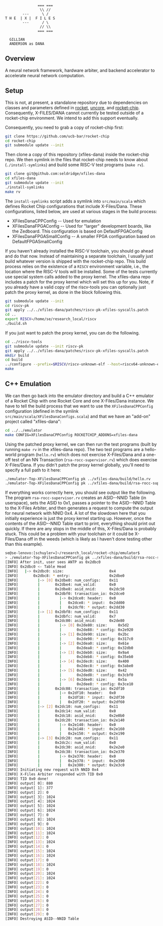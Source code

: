 ```
               === ===
                \\ //
        ---      \ /
T H E  | X |  F I L E S
        ---      / \
                // \\
               === ===

  GILLIAN
  ANDERSON as DANA
```

## Overview

A neural network framework, hardware arbiter, and backend accelerator to accelerate neural network computation.

## Setup

This is not, at present, a standalone repository due to dependencies on classes and parameters defined in [rocket](https://www.github.com/ucb-bar/rocket), [uncore](https://www.github.com/ucb-bar/uncore), and [rocket-chip](https://www.github.com/ucb-bar/rocket-chip). Consequently, X-FILES/DANA cannot currently be tested outside of a rocket-chip environment. We intend to add this support eventually.

Consequently, you need to grab a copy of rocket-chip first:
```bash
git clone https://github.com/ucb-bar/rocket-chip
cd rocket-chip
git submodule update --init
```

Then clone a copy of this repository (xfiles-dana) inside the rocket-chip repo. We then symlink in the files that rocket-chip needs to know about (`./install-symlinks`) and build some RISC-V test programs (`make rv`).
```bash
git clone git@github.com:seldridge/xfiles-dana
cd xfiles-dana
git submodule update --init
./install-symlinks
make rv
```
The `install-symlinks` script adds a symlink into `src/main/scala` which defines Rocket Chip configurations that include X-Files/Dana. These configurations, listed below, are used at various stages in the build process:
* XFilesDanaCPPConfig -- Used for emulation
* XFilesDanaFPGAConfig -- Used for "larger" development boards, like the Zedboard. This configuration is based on DefaultFPGAConfig
* XFilesDanaFPGASmallConfig -- A smaller FPGA configuration based on DefaultFPGASmallConfig

If you haven't already installed the RISC-V toolchain, you should go ahead and do that now. Instead of maintaining a separate toolchain, I usually just build whatever version is shipped with the rocket-chip repo. This build process relies on the existence of a `RISCV` environment variable, i.e., the location where the RISC-V tools will be installed. Some of the tests currently use special system calls added to the proxy kernel. The xfiles-dana repo includes a patch for the proxy kernel which will set this up for you. Note, if you already have a valid copy of the riscv-tools you can optionally just patch the proxy kernel, as done in the block following this.
```bash
git submodule update --init
cd riscv-pk
git apply ../../xfiles-dana/patches/riscv-pk-xfiles-syscalls.patch
cd ..
export RISCV=/home/se/research_local/riscv
./build.sh
```

If you just want to patch the proxy kernel, you can do the following.
```bash
cd ../riscv-tools
git submodule update --init riscv-pk
git apply ../../xfiles-dana/patches/riscv-pk-xfiles-syscalls.patch
mkdir build
cd build
../configure --prefix=$RISCV/riscv-unknown-elf --host=riscv64-unknown-elf
make
```

## C++ Emulation

We can then go back into the emulator directory and build a C++ emulator of a Rocket Chip with one Rocket Core and one X-Files/Dana instance. We have to tell the build process that we want to use the `XFilesDanaCPPConfig` configuration (defined in the symlink `src/main/scala/XFilesDanaConfigs.scala`) and that we have an "add-on" project called "xfiles-dana":
```bash
cd ../../emulator
make CONFIG=XFilesDanaCPPConfig ROCKETCHIP_ADDONS=xfiles-dana
```

Using the patched proxy kernel, we can then run the test programs (built by running `make rv` in the xfiles-dana repo). The two test programs are a hello-world program (`hello.rv`) which does not exercise X-Files/Dana and a one-off test of an NN Transaction (`rsa-rocc-supervisor.rv`) which does exercise X-Files/Dana. If you didn't patch the proxy kernel globally, you'll need to specify a full path to it here:
```bash
./emulator-Top-XFilesDanaCPPConfig pk ../xfiles-dana/build/hello.rv
./emulator-Top-XFilesDanaCPPConfig pk ../xfiles-dana/build/rsa-rocc-supervisor.rv
```

If everything works correctly here, you should see output like the following. The program `rsa-rocc-supervisor.rv` creates an ASID--NNID Table (in userspace), sets the ASID to 0x1, passes a pointer to the ASID--NNID Table to the X-Files Arbiter, and then generates a request to compute the output for neural network with NNID 0x4. A lot of the slowdown here that you initially experience is just the proxy kernel starting up. However, once the contents of the ASID--NNID Table start to print, everything should print out quickly. If there are any stops in the middle of this, X-Files/Dana is probably stuck. This could be a problem with your toolchain or it could be X-Files/Dana off in the weeds (which is likely as I haven't done testing other than this example).
```bash
se@se-lenovo:[schuyler=]~/research_local/rocket-chip/emulator$
> ./emulator-Top-XFilesDanaCPPConfig pk ../xfiles-dana/build/rsa-rocc-supervisor.rv
[INFO] After init, user sees ANTP as 0x2dbc0
[INFO] 0x2dbc0 <- Table Head
[INFO]   |-> 0x2dbc0: size:                     0x4
[INFO]       0x2dbc8: * entry:                  0x2dbe0
[INFO]         |-> [0] 0x2dbe0: num_configs:    0x11
[INFO]         |       0x2dbe4: num_valid:      0x0
[INFO]         |       0x2dbe8: asid_nnid:      0x2dc50
[INFO]         |       0x2dbf0: transaction_io: 0x2dce0
[INFO]         |         |-> 0x2dce0: header:   0x0
[INFO]         |         |   0x2dce8: * input:  0x2dd00
[INFO]         |         |   0x2dcf0: * output: 0x2dd30
[INFO]         |-> [1] 0x2dbf8: num_configs:    0x11
[INFO]         |       0x2dbfc: num_valid:      0x7
[INFO]         |       0x2dc00: asid_nnid:      0x2de80
[INFO]         |         |-> [0] 0x2de80: size:     0x5d2
[INFO]         |         |       0x2de88: * config: 0x2e920
[INFO]         |         |-> [1] 0x2de90: size:     0x2bc
[INFO]         |         |       0x2de98: * config: 0x317c0
[INFO]         |         |-> [2] 0x2dea0: size:     0x61e
[INFO]         |         |       0x2dea8: * config: 0x32db0
[INFO]         |         |-> [3] 0x2deb0: size:     0x9a4
[INFO]         |         |       0x2deb8: * config: 0x35eb0
[INFO]         |         |-> [4] 0x2dec0: size:     0x400
[INFO]         |         |       0x2dec8: * config: 0x3abe0
[INFO]         |         |-> [5] 0x2ded0: size:     0x42
[INFO]         |         |       0x2ded8: * config: 0x3cbf0
[INFO]         |         |-> [6] 0x2dee0: size:     0x5a
[INFO]         |         |       0x2dee8: * config: 0x3ce10
[INFO]         |       0x2dc08: transaction_io: 0x2df10
[INFO]         |         |-> 0x2df10: header:   0x0
[INFO]         |         |   0x2df18: * input:  0x2df30
[INFO]         |         |   0x2df20: * output: 0x2df60
[INFO]         |-> [2] 0x2dc10: num_configs:    0x11
[INFO]         |       0x2dc14: num_valid:      0x0
[INFO]         |       0x2dc18: asid_nnid:      0x2e0b0
[INFO]         |       0x2dc20: transaction_io: 0x2e140
[INFO]         |         |-> 0x2e140: header:   0x0
[INFO]         |         |   0x2e148: * input:  0x2e160
[INFO]         |         |   0x2e150: * output: 0x2e190
[INFO]         |-> [3] 0x2dc28: num_configs:    0x11
[INFO]         |       0x2dc2c: num_valid:      0x0
[INFO]         |       0x2dc30: asid_nnid:      0x2e2e0
[INFO]         |       0x2dc38: transaction_io: 0x2e370
[INFO]         |         |-> 0x2e370: header:   0x0
[INFO]         |         |   0x2e378: * input:  0x2e390
[INFO]         |         |   0x2e380: * output: 0x2e3c0
[INFO] Initiating new request with NNID 0x4
[INFO] X-Files Arbiter responded with TID 0x0
[INFO] TID 0x0 done!
[INFO] output[ 0]: 880
[INFO] output[ 1]: 377
[INFO] output[ 2]: 0
[INFO] output[ 3]: 1024
[INFO] output[ 4]: 1024
[INFO] output[ 5]: 1024
[INFO] output[ 6]: 1024
[INFO] output[ 7]: 0
[INFO] output[ 8]: 1024
[INFO] output[ 9]: 0
[INFO] output[10]: 1024
[INFO] output[11]: 1024
[INFO] output[12]: 0
[INFO] output[13]: 1024
[INFO] output[14]: 0
[INFO] output[15]: 1024
[INFO] output[16]: 1024
[INFO] output[17]: 0
[INFO] output[18]: 1024
[INFO] output[19]: 0
[INFO] output[20]: 1024
[INFO] output[21]: 1024
[INFO] output[22]: 0
[INFO] output[23]: 0
[INFO] output[24]: 0
[INFO] output[25]: 0
[INFO] output[26]: 0
[INFO] output[27]: 0
[INFO] output[28]: 0
[INFO] output[29]: 0
[INFO] Destroying ASID--NNID Table
```
